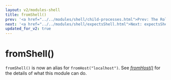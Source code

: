 ```yaml
---
layout: v2/modules-shell
title: fromShell()
prev: '<a href="../../modules/shell/child-processes.html">Prev: The Role Of Child Processes In Testing</a>'
next: '<a href="../../modules/shell/expectsShell.html">Next: expectsShell()</a>'
updated_for_v2: true
---
```


# fromShell()

`fromShell()` is now an alias for `fromHost("localhost")`. See _[fromHost()](../host/fromHost.html)_ for the details of what this module can do.